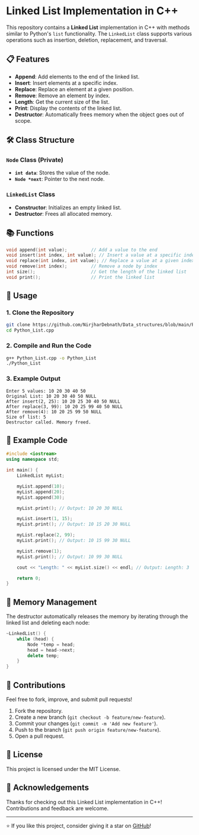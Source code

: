 # Linked List Implementation in C++

This repository contains a **Linked List** implementation in C++ with methods similar to Python's `list` functionality. The `LinkedList` class supports various operations such as insertion, deletion, replacement, and traversal.

## 📋 Features

- **Append**: Add elements to the end of the linked list.
- **Insert**: Insert elements at a specific index.
- **Replace**: Replace an element at a given position.
- **Remove**: Remove an element by index.
- **Length**: Get the current size of the list.
- **Print**: Display the contents of the linked list.
- **Destructor**: Automatically frees memory when the object goes out of scope.

## 🛠️ Class Structure

### `Node` Class (Private)

- **`int data`**: Stores the value of the node.
- **`Node *next`**: Pointer to the next node.

### `LinkedList` Class

- **Constructor**: Initializes an empty linked list.
- **Destructor**: Frees all allocated memory.

## 📚 Functions

```cpp
void append(int value);         // Add a value to the end
void insert(int index, int value); // Insert a value at a specific index
void replace(int index, int value); // Replace a value at a given index
void remove(int index);         // Remove a node by index
int size();                     // Get the length of the linked list
void print();                   // Print the linked list
```

## 🚀 Usage

### 1. Clone the Repository
```bash
git clone https://github.com/NirjharDebnath/Data_structures/blob/main/Python_List_LinkedList
cd Python_List.cpp
```

### 2. Compile and Run the Code
```bash
g++ Python_List.cpp -o Python_List
./Python_List
```

### 3. Example Output
```
Enter 5 values: 10 20 30 40 50
Original List: 10 20 30 40 50 NULL
After insert(2, 25): 10 20 25 30 40 50 NULL
After replace(3, 99): 10 20 25 99 40 50 NULL
After remove(4): 10 20 25 99 50 NULL
Size of list: 5
Destructor called. Memory freed.
```

## 📄 Example Code

```cpp
#include <iostream>
using namespace std;

int main() {
    LinkedList myList;

    myList.append(10);
    myList.append(20);
    myList.append(30);

    myList.print(); // Output: 10 20 30 NULL

    myList.insert(1, 15); 
    myList.print(); // Output: 10 15 20 30 NULL

    myList.replace(2, 99);
    myList.print(); // Output: 10 15 99 30 NULL

    myList.remove(1);
    myList.print(); // Output: 10 99 30 NULL

    cout << "Length: " << myList.size() << endl; // Output: Length: 3

    return 0;
}
```

## 🧹 Memory Management

The destructor automatically releases the memory by iterating through the linked list and deleting each node:

```cpp
~LinkedList() {
    while (head) {
        Node *temp = head;
        head = head->next;
        delete temp;
    }
}
```

## 📌 Contributions

Feel free to fork, improve, and submit pull requests!

1. Fork the repository.
2. Create a new branch (`git checkout -b feature/new-feature`).
3. Commit your changes (`git commit -m 'Add new feature'`).
4. Push to the branch (`git push origin feature/new-feature`).
5. Open a pull request.

## 📜 License

This project is licensed under the MIT License.

## 🤝 Acknowledgements

Thanks for checking out this Linked List implementation in C++! Contributions and feedback are welcome.

---

⭐️ If you like this project, consider giving it a star on [GitHub](https://github.com/NirjharDebnath/Data_structures/blob/main/Python_List_LinkedList)!
